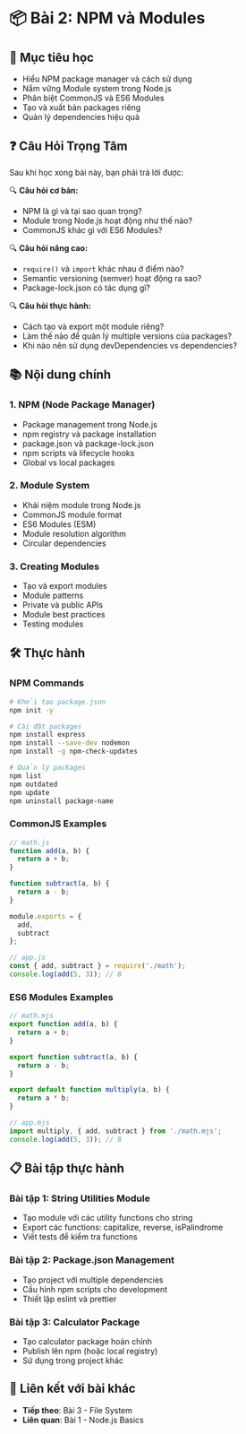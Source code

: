# 📦 Bài 2: NPM và Modules

## 🎯 Mục tiêu học
- Hiểu NPM package manager và cách sử dụng
- Nắm vững Module system trong Node.js
- Phân biệt CommonJS và ES6 Modules
- Tạo và xuất bản packages riêng
- Quản lý dependencies hiệu quả

## ❓ Câu Hỏi Trọng Tâm

Sau khi học xong bài này, bạn phải trả lời được:

🔍 **Câu hỏi cơ bản:**
- NPM là gì và tại sao quan trọng?
- Module trong Node.js hoạt động như thế nào?
- CommonJS khác gì với ES6 Modules?

🔍 **Câu hỏi nâng cao:**
- `require()` và `import` khác nhau ở điểm nào?
- Semantic versioning (semver) hoạt động ra sao?
- Package-lock.json có tác dụng gì?

🔍 **Câu hỏi thực hành:**
- Cách tạo và export một module riêng?
- Làm thế nào để quản lý multiple versions của packages?
- Khi nào nên sử dụng devDependencies vs dependencies?

## 📚 Nội dung chính

### 1. NPM (Node Package Manager)
- Package management trong Node.js
- npm registry và package installation
- package.json và package-lock.json
- npm scripts và lifecycle hooks
- Global vs local packages

### 2. Module System
- Khái niệm module trong Node.js
- CommonJS module format
- ES6 Modules (ESM)
- Module resolution algorithm
- Circular dependencies

### 3. Creating Modules
- Tạo và export modules
- Module patterns
- Private và public APIs
- Module best practices
- Testing modules

## 🛠️ Thực hành

### NPM Commands
```bash
# Khởi tạo package.json
npm init -y

# Cài đặt packages
npm install express
npm install --save-dev nodemon
npm install -g npm-check-updates

# Quản lý packages
npm list
npm outdated
npm update
npm uninstall package-name
```

### CommonJS Examples
```javascript
// math.js
function add(a, b) {
  return a + b;
}

function subtract(a, b) {
  return a - b;
}

module.exports = {
  add,
  subtract
};

// app.js
const { add, subtract } = require('./math');
console.log(add(5, 3)); // 8
```

### ES6 Modules Examples
```javascript
// math.mjs
export function add(a, b) {
  return a + b;
}

export function subtract(a, b) {
  return a - b;
}

export default function multiply(a, b) {
  return a * b;
}

// app.mjs
import multiply, { add, subtract } from './math.mjs';
console.log(add(5, 3)); // 8
```

## 📋 Bài tập thực hành

### Bài tập 1: String Utilities Module
- Tạo module với các utility functions cho string
- Export các functions: capitalize, reverse, isPalindrome
- Viết tests để kiểm tra functions

### Bài tập 2: Package.json Management
- Tạo project với multiple dependencies
- Cấu hình npm scripts cho development
- Thiết lập eslint và prettier

### Bài tập 3: Calculator Package
- Tạo calculator package hoàn chỉnh
- Publish lên npm (hoặc local registry)
- Sử dụng trong project khác

## 🔗 Liên kết với bài khác
- **Tiếp theo**: Bài 3 - File System
- **Liên quan**: Bài 1 - Node.js Basics 